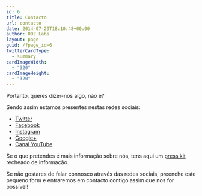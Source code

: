 ```yaml
---
id: 6
title: Contacto
url: contacto
date: 2014-07-29T18:10:48+00:00
author: OOZ Labs
layout: page
guid: /?page_id=6
twitterCardType:
  - summary
cardImageWidth:
  - "320"
cardImageHeight:
  - "320"
---
```

Portanto, queres dizer-nos algo, não é?

Sendo assim estamos presentes nestas redes sociais:

  * <a title="OOZ Labs" href="http://twitter.com/oozlabs" target="_blank">Twitter</a>
  * <a title="OOZ Labs" href="http://facebook.com/oozlabs" target="_blank">Facebook</a>
  * <a title="OOZ Labs" href="http://instagram.com/oozlabs" target="_blank">Instagram</a>
  * <a title="OOZ Labs" href="https://plus.google.com/108701695142339153954" target="_blank">Google+</a>
  * <a title="OOZ Labs" href="https://www.youtube.com/channel/UCyupGmfELyDSQZK7rDBpaJw" target="_blank">Canal YouTube</a>

Se o que pretendes é mais informação sobre nós, tens aqui um [press kit](http://cdn.labs.oneoverzero.org/PressKit201502/Press%20Kit%20OOZ%20Labs.zip) recheado de informação.

Se não gostares de falar connosco através das redes sociais, preenche este pequeno form e entraremos em contacto contigo assim que nos for possível!

<div role="form" class="wpcf7" id="wpcf7-f8-o1" lang="en-US" dir="ltr">
  <div class="screen-reader-response">
  </div>
</div>

&nbsp;